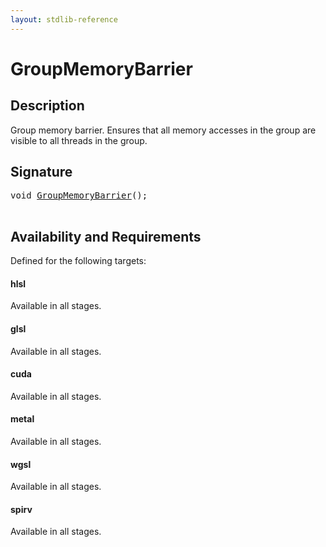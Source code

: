 ```yaml
---
layout: stdlib-reference
---
```


# GroupMemoryBarrier

## Description

Group memory barrier. Ensures that all memory accesses in the group are visible to all threads in the group.




## Signature 

<pre>
<span class="code_keyword">void</span> <a href="/stdlib-reference/global-decls/GroupMemoryBarrier">GroupMemoryBarrier</a>();

</pre>

## Availability and Requirements

Defined for the following targets:

#### hlsl
Available in all stages.

#### glsl
Available in all stages.

#### cuda
Available in all stages.

#### metal
Available in all stages.

#### wgsl
Available in all stages.

#### spirv
Available in all stages.



